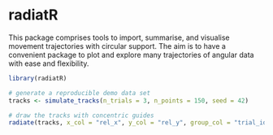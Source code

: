 # radiatR

This package comprises tools to import, summarise, and visualise movement trajectories with
circular support. The aim is to have a convenient package to plot and explore many
trajectories of angular data with ease and flexibility. 


```r
library(radiatR)

# generate a reproducible demo data set
tracks <- simulate_tracks(n_trials = 3, n_points = 150, seed = 42)

# draw the tracks with concentric guides
radiate(tracks, x_col = "rel_x", y_col = "rel_y", group_col = "trial_id")
```
